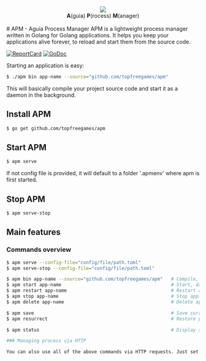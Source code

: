 <div align="center">
     <a>
        <img src="http://png.bychuhe.com/wp-content/uploads/2014/07/eagle-png-image.jpg">
     </a>
     <br/>
     <b>A</b>(guia) <b>P</b>(rocess) <b>M</b>(anager)
     <br/><br/>
</div>
# APM - Aguia Process Manager
APM is a lightweight process manager written in Golang for Golang applications. It helps you keep your applications alive forever, to reload and start them from the source code.

[![ReportCard](http://goreportcard.com/badge/topfreegames/apm)](http://goreportcard.com/badge/topfreegames/apm)
[![GoDoc](https://godoc.org/github.com/topfreegames/apm?status.svg)](https://godoc.org/github.com/topfreegames/apm)

Starting an application is easy:
```bash
$ ./apm bin app-name --source="github.com/topfreegames/apm"
```

This will basically compile your project source code and start it as a daemon in the background.

## Install APM

```bash
$ go get github.com/topfreegames/apm
```

## Start APM

```bash
$ apm serve
```
If not config file is provided, it will default to a folder '.apmenv' where apm is first started.

## Stop APM

```bash
$ apm serve-stop
```

## Main features

### Commands overview

```bash
$ apm serve --config-file="config/file/path.toml"
$ apm serve-stop --config-file="config/file/path.toml"

$ apm bin app-name --source="github.com/topfreegames/apm"   # Compile, start, daemonize and auto restart application.
$ apm start app-name                                        # Start, daemonize and auto restart application.
$ apm restart app-name                                      # Restart a previously saved process
$ apm stop app-name                                         # Stop application.
$ apm delete app-name                                       # Delete application forever.

$ apm save                                                  # Save current process list
$ apm resurrect                                             # Restore previously saved processes

$ apm status                                                # Display status for each app.

### Managing process via HTTP

You can also use all of the above commands via HTTP requests. Just set the flag ```--dns``` together with ```./apm serve``` and then you can use a remote client to start, stop, delete and query status for each app. 